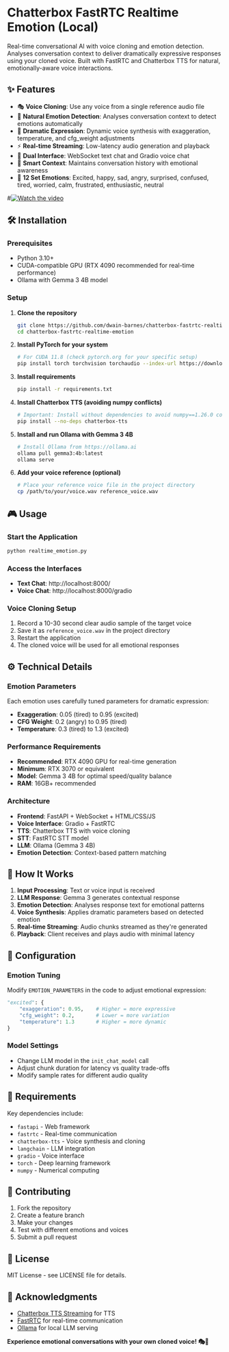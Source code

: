 # Chatterbox FastRTC Realtime Emotion (Local)

Real-time conversational AI with voice cloning and emotion detection. Analyses conversation context to deliver dramatically expressive responses using your cloned voice. Built with FastRTC and Chatterbox TTS for natural, emotionally-aware voice interactions.


## ✨ Features

- 🎭 **Voice Cloning**: Use any voice from a single reference audio file
- 🎯 **Natural Emotion Detection**: Analyses conversation context to detect emotions automatically
- 🎪 **Dramatic Expression**: Dynamic voice synthesis with exaggeration, temperature, and cfg_weight adjustments
- ⚡ **Real-time Streaming**: Low-latency audio generation and playback
- 💬 **Dual Interface**: WebSocket text chat and Gradio voice chat
- 🧠 **Smart Context**: Maintains conversation history with emotional awareness
- 🎵 **12 Set Emotions**: Excited, happy, sad, angry, surprised, confused, tired, worried, calm, frustrated, enthusiastic, neutral

#[![Watch the video](https://img.youtube.com/vi/ucWV44D5rW0/hqdefault.jpg)](https://youtu.be/ucWV44D5rW0)

## 🛠️ Installation

### Prerequisites

- Python 3.10+
- CUDA-compatible GPU (RTX 4090 recommended for real-time performance)
- Ollama with Gemma 3 4B model

### Setup

1. **Clone the repository**
   ```bash
   git clone https://github.com/dwain-barnes/chatterbox-fastrtc-realtime-emotion.git
   cd chatterbox-fastrtc-realtime-emotion
   ```

2. **Install PyTorch for your system**
   ```bash
   # For CUDA 11.8 (check pytorch.org for your specific setup)
   pip install torch torchvision torchaudio --index-url https://download.pytorch.org/whl/cu118
   ```

3. **Install requirements**
   ```bash
   pip install -r requirements.txt
   ```

4. **Install Chatterbox TTS (avoiding numpy conflicts)**
   ```bash
   # Important: Install without dependencies to avoid numpy==1.26.0 conflicts
   pip install --no-deps chatterbox-tts
   ```

5. **Install and run Ollama with Gemma 3 4B**
   ```bash
   # Install Ollama from https://ollama.ai
   ollama pull gemma3:4b:latest
   ollama serve
   ```

6. **Add your voice reference (optional)**
   ```bash
   # Place your reference voice file in the project directory
   cp /path/to/your/voice.wav reference_voice.wav
   ```

## 🎮 Usage

### Start the Application

```bash
python realtime_emotion.py
```

### Access the Interfaces

- **Text Chat**: http://localhost:8000/
- **Voice Chat**: http://localhost:8000/gradio

### Voice Cloning Setup

1. Record a 10-30 second clear audio sample of the target voice
2. Save it as `reference_voice.wav` in the project directory
3. Restart the application
4. The cloned voice will be used for all emotional responses

## ⚙️ Technical Details

### Emotion Parameters

Each emotion uses carefully tuned parameters for dramatic expression:

- **Exaggeration**: 0.05 (tired) to 0.95 (excited)
- **CFG Weight**: 0.2 (angry) to 0.95 (tired)  
- **Temperature**: 0.3 (tired) to 1.3 (excited)

### Performance Requirements

- **Recommended**: RTX 4090 GPU for real-time generation
- **Minimum**: RTX 3070 or equivalent
- **Model**: Gemma 3 4B for optimal speed/quality balance
- **RAM**: 16GB+ recommended

### Architecture

- **Frontend**: FastAPI + WebSocket + HTML/CSS/JS
- **Voice Interface**: Gradio + FastRTC
- **TTS**: Chatterbox TTS with voice cloning
- **STT**: FastRTC STT model
- **LLM**: Ollama (Gemma 3 4B)
- **Emotion Detection**: Context-based pattern matching

## 🎯 How It Works

1. **Input Processing**: Text or voice input is received
2. **LLM Response**: Gemma 3 generates contextual response
3. **Emotion Detection**: Analyses response text for emotional patterns
4. **Voice Synthesis**: Applies dramatic parameters based on detected emotion
5. **Real-time Streaming**: Audio chunks streamed as they're generated
6. **Playback**: Client receives and plays audio with minimal latency

## 🔧 Configuration

### Emotion Tuning

Modify `EMOTION_PARAMETERS` in the code to adjust emotional expression:

```python
"excited": {
    "exaggeration": 0.95,    # Higher = more expressive
    "cfg_weight": 0.2,       # Lower = more variation
    "temperature": 1.3       # Higher = more dynamic
}
```

### Model Settings

- Change LLM model in the `init_chat_model` call
- Adjust chunk duration for latency vs quality trade-offs
- Modify sample rates for different audio quality

## 📝 Requirements

Key dependencies include:
- `fastapi` - Web framework
- `fastrtc` - Real-time communication
- `chatterbox-tts` - Voice synthesis and cloning
- `langchain` - LLM integration
- `gradio` - Voice interface
- `torch` - Deep learning framework
- `numpy` - Numerical computing

## 🤝 Contributing

1. Fork the repository
2. Create a feature branch
3. Make your changes
4. Test with different emotions and voices
5. Submit a pull request

## 📄 License

MIT License - see LICENSE file for details.

## 🙏 Acknowledgments

- [Chatterbox TTS Streaming](https://github.com/davidbrowne17/chatterbox-streaming) for TTS
- [FastRTC](https://github.com/gradio-app/fastrtc) for real-time communication
- [Ollama](https://ollama.ai) for local LLM serving


**Experience emotional conversations with your own cloned voice! 🎭🎤**
